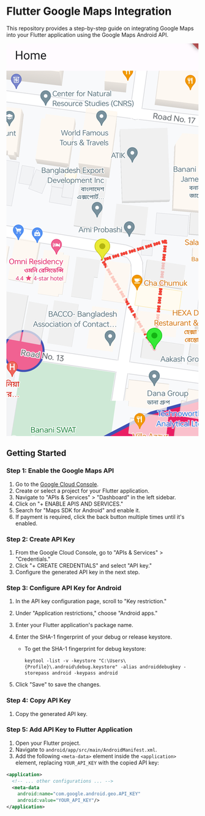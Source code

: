 # Flutter Google Maps Integration

This repository provides a step-by-step guide on integrating Google Maps into your Flutter application using the Google Maps Android API.

![Application Screenshot](images/ss1.png)

## Getting Started

### Step 1: Enable the Google Maps API

1. Go to the [Google Cloud Console](https://console.cloud.google.com/).
2. Create or select a project for your Flutter application.
3. Navigate to "APIs & Services" > "Dashboard" in the left sidebar.
4. Click on "+ ENABLE APIS AND SERVICES."
5. Search for "Maps SDK for Android" and enable it.
6. If payment is required, click the back button multiple times until it's enabled.

### Step 2: Create API Key

1. From the Google Cloud Console, go to "APIs & Services" > "Credentials."
2. Click "+ CREATE CREDENTIALS" and select "API key."
3. Configure the generated API key in the next step.

### Step 3: Configure API Key for Android

1. In the API key configuration page, scroll to "Key restriction."
2. Under "Application restrictions," choose "Android apps."
3. Enter your Flutter application's package name.
4. Enter the SHA-1 fingerprint of your debug or release keystore.

   - To get the SHA-1 fingerprint for debug keystore:

     ```
     keytool -list -v -keystore "C:\Users\{Profile}\.android\debug.keystore" -alias androiddebugkey -storepass android -keypass android

     ```

5. Click "Save" to save the changes.

### Step 4: Copy API Key

1. Copy the generated API key.

### Step 5: Add API Key to Flutter Application

1. Open your Flutter project.
2. Navigate to `android/app/src/main/AndroidManifest.xml`.
3. Add the following `<meta-data>` element inside the `<application>` element, replacing `YOUR_API_KEY` with the copied API key:

```xml
<application>
  <!-- ... other configurations ... -->
  <meta-data
    android:name="com.google.android.geo.API_KEY"
    android:value="YOUR_API_KEY"/>
</application>
```
